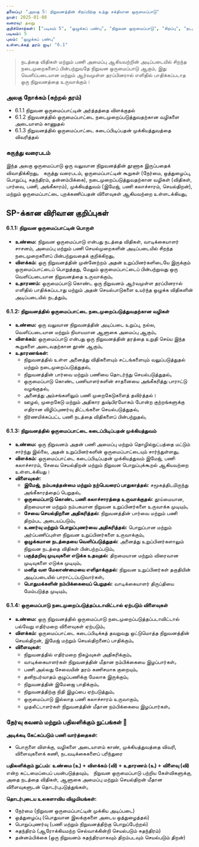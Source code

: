 ```yaml
---
தலைப்பு: "அலகு 5: நிறுவனத்தின் சிறப்பிற்கு உந்து சக்தியான ஒருமைப்பாடு"
நாள்: 2025-01-08
வரைவு: தவறு
குறிச்சொற்கள்: ["படிவம் 5", "ஒழுக்கப் பண்பு", "நிறுவன ஒருமைப்பாடு", "சிறப்பு", "நடத்தை விதிகள்", "ஆளுகை"]
படிவம்: 5
புலம்: "ஒழுக்கப் பண்பு"
உள்ளடக்கத் தரம் ஐடி: "6.1"
---
```


> நடத்தை விதிகள் மற்றும் பணி அமைப்பு ஆகியவற்றின் அடிப்படையில் சிறந்த நடைமுறைகளைப் பின்பற்றுவதே நிறுவன ஒருமைப்பாடு ஆகும், இது வெளிப்படையான மற்றும் ஆர்வமுள்ள தரப்பினரால் எளிதில் பாதிக்கப்படாத ஒரு நிறுவனத்தை உருவாக்கும்।

### அலகு நோக்கம் (கற்றல் தரம்)

- 6.1.1 நிறுவன ஒருமைப்பாட்டின் அர்த்தத்தை விளக்குதல்
- 6.1.2 நிறுவனத்தில் ஒருமைப்பாட்டை நடைமுறைப்படுத்துவதற்கான வழிகளை அடையாளம் காணுதல்
- 6.1.3 நிறுவனத்தில் ஒருமைப்பாட்டை கடைப்பிடிப்பதன் முக்கியத்துவத்தை விவரித்தல்

### கருத்து வரைபடம்

இந்த அலகு ஒருமைப்பாடு ஒரு வலுவான நிறுவனத்தின் தூணாக இருப்பதைக் விவாதிக்கிறது。 கருத்து வரைபடம், ஒருமைப்பாட்டின் கூறுகள் (நேர்மை, ஒத்துழைப்பு, பொறுப்பு, சுதந்திரம், தன்னம்பிக்கை), நடைமுறைப்படுத்துவதற்கான வழிகள் (விதிகள், பார்வை, பணி, அங்கீகாரம்), முக்கியத்துவம் (இமேஜ், பணி கலாச்சாரம், செயல்திறன்), மற்றும் ஒருமைப்பாட்டை புறக்கணிப்பதன் விளைவுகள் ஆகியவற்றை உள்ளடக்கியது。

## SP-க்கான விரிவான குறிப்புகள்

#### 6.1.1: நிறுவன ஒருமைப்பாட்டின் பொருள்

- **உண்மை:** நிறுவன ஒருமைப்பாடு என்பது நடத்தை விதிகள், வாடிக்கையாளர் சாசனம், அமைப்பு மற்றும் பணி செயல்முறைகளின் அடிப்படையில் சிறந்த நடைமுறைகளைப் பின்பற்றுவதைக் குறிக்கிறது。
- **விளக்கம்:** ஒரு நிறுவனத்தின் முன்னேற்றம் அதன் உறுப்பினர்களிடையே இருக்கும் ஒருமைப்பாட்டைப் பொறுத்தது, மேலும் ஒருமைப்பாட்டைப் பின்பற்றுவது ஒரு வெளிப்படையான நிறுவனத்தை உருவாக்கும்。
- **உதாரணம்:** ஒருமைப்பாடு கொண்ட ஒரு நிறுவனம் ஆர்வமுள்ள தரப்பினரால் எளிதில் பாதிக்கப்படாது மற்றும் அதன் செயல்பாடுகளை உயர்ந்த ஒழுக்க விதிகளின் அடிப்படையில் நடத்தும்。

#### 6.1.2: நிறுவனத்தில் ஒருமைப்பாட்டை நடைமுறைப்படுத்துவதற்கான வழிகள்

- **உண்மை:** ஒரு வலுவான நிறுவனத்தின் அடிப்படை உறுப்பு, நல்ல, வெளிப்படையான மற்றும் நியாயமான ஆளுகை அமைப்பு ஆகும்。
- **விளக்கம்:** ஒருமைப்பாடு என்பது ஒரு நிறுவனத்தின் தரத்தை உறுதி செய்ய இந்த கூறுகளை அடைவதற்கான தூண் ஆகும்。
- **உதாரணங்கள்:**
  - நிறுவனத்தில் உள்ள அனைத்து விதிகளையும் சட்டங்களையும் வலுப்படுத்துதல் மற்றும் நடைமுறைப்படுத்துதல்。
  - நிறுவனத்தின் பார்வை மற்றும் பணியை தொடர்ந்து செயல்படுத்துதல்。
  - ஒருமைப்பாடு கொண்ட பணியாளர்களின் சாதனையை அங்கீகரித்து பாராட்டு வழங்குதல்。
  - அனைத்து அம்சங்களிலும் பணி முறைகேடுகளைத் தவிர்த்தல்।
  - ஊழல், முறைகேடு மற்றும் அதிகார துஷ்பிரயோகம் போன்ற குற்றங்களுக்கு எதிரான விழிப்புணர்வு திட்டங்களை செயல்படுத்துதல்。
  - நிர்ணயிக்கப்பட்ட பணி நடத்தை விதிகளைப் பின்பற்றுதல்。

#### 6.1.3: நிறுவனத்தில் ஒருமைப்பாட்டை கடைப்பிடிப்பதன் முக்கியத்துவம்

- **உண்மை:** ஒரு நிறுவனம் அதன் பணி அமைப்பு மற்றும் தொழில்நுட்பத்தை மட்டும் சார்ந்து இல்லை, அதன் உறுப்பினர்களின் ஒருமைப்பாட்டையும் சார்ந்துள்ளது。
- **விளக்கம்:** ஒருமைப்பாட்டை கடைப்பிடிப்பதன் முக்கியத்துவம் இமேஜ், பணி கலாச்சாரம், சேவை செயல்திறன் மற்றும் நிறுவன பொறுப்புக்கூறல் ஆகியவற்றை உள்ளடக்கியது।
- **விளைவுகள்:**
  - **இமேஜ், நம்பகத்தன்மை மற்றும் நற்பெயரைப் பாதுகாத்தல்:** சமூகத்திடமிருந்து அங்கீகாரத்தைப் பெறுதல்。
  - **ஒருமைப்பாடு கொண்ட பணி கலாச்சாரத்தை உருவாக்குதல்:** தூய்மையான, திறமையான மற்றும் நம்பகமான நிறுவன உறுப்பினர்களை உருவாக்க முடியும்。
  - **சேவை செயல்திறனை அதிகரித்தல்:** நிறுவனத்தின் பார்வை மற்றும் பணி திறம்பட அடையப்படும்。
  - **உணர்வு மற்றும் பொறுப்புணர்வை அதிகரித்தல்:** பொறுப்பான மற்றும் அர்ப்பணிப்புள்ள நிறுவன உறுப்பினர்களை உருவாக்கும்。
  - **ஒழுக்கமான நடத்தையை வெளிப்படுத்துதல்:** அனைத்து உறுப்பினர்களாலும் நிறுவன நடத்தை விதிகள் பின்பற்றப்படும்。
  - **பகுத்தறிவு முடிவுகளை எடுக்க உதவுதல்:** திறமையான மற்றும் விரைவான முடிவுகளை எடுக்க முடியும்。
  - **மனித வள மேலாண்மையை எளிதாக்குதல்:** நிறுவன உறுப்பினர்கள் தகுதியின் அடிப்படையில் பாராட்டப்படுவார்கள்。
  - **பொதுமக்களின் நம்பிக்கையைப் பெறுதல்:** வாடிக்கையாளர் திருப்தியை மேம்படுத்த முடியும்。

#### 6.1.4: ஒருமைப்பாடு நடைமுறைப்படுத்தப்படாவிட்டால் ஏற்படும் விளைவுகள்

- **உண்மை:** ஒரு நிறுவனத்தில் ஒருமைப்பாடு நடைமுறைப்படுத்தப்படாவிட்டால் பல்வேறு எதிர்மறை விளைவுகள் ஏற்படும்。
- **விளக்கம்:** ஒருமைப்பாட்டை கடைப்பிடிக்கத் தவறுவது ஒட்டுமொத்த நிறுவனத்தின் செயல்திறன், இமேஜ் மற்றும் செயல்திறனைப் பாதிக்கும்。
- **விளைவுகள்:**
  - நிறுவனத்தில் எதிர்மறை நிகழ்வுகள் அதிகரிக்கும்。
  - வாடிக்கையாளர்கள் நிறுவனத்தின் மீதான நம்பிக்கையை இழப்பார்கள்。
  - பணி அல்லது சேவையின் தரம் கணிசமாக குறையும்。
  - தனிநபர்வாதம் குழுப்பணிக்கு மேலாக இருக்கும்。
  - நிறுவனத்தின் இமேஜை பாதிக்கும்。
  - நிறுவனத்திற்கு நிதி இழப்பை ஏற்படுத்தும்。
  - ஒருமைப்பாடு இல்லாத பணி கலாச்சாரம் உருவாகும்。
  - முதலீட்டாளர்கள் நிறுவனத்தின் மீதான நம்பிக்கையை இழப்பார்கள்。

### தேர்வு கவனம் மற்றும் பதிலளிக்கும் நுட்பங்கள் 📝

**அடிக்கடி கேட்கப்படும் பணி வார்த்தைகள்:**
- பொருளை விளக்கு, வழிகளை அடையாளம் காண், முக்கியத்துவத்தை விவரி, விளைவுகளைக் கணி, நடவடிக்கைகளைப் பரிந்துரை

**பதிலளிக்கும் நுட்பம்:**
**உண்மை (உ) + விளக்கம் (வி) + உதாரணம் (உ) + விளைவு (வி)** என்ற கட்டமைப்பைப் பயன்படுத்தவும்。 நிறுவன ஒருமைப்பாடு பற்றிய கேள்விகளுக்கு, அதை நடத்தை விதிகள், ஆளுகை அமைப்பு மற்றும் செயல்திறன் மீதான விளைவுகளுடன் தொடர்புபடுத்துங்கள்。

**தொடர்புடைய உலகளாவிய விழுமியங்கள்:**
- நேர்மை (நிறுவன ஒருமைப்பாட்டின் முக்கிய அடிப்படை)
- ஒத்துழைப்பு (பொதுவான இலக்குகளை அடைய ஒத்துழைத்தல்)
- பொறுப்புணர்வு (பணி மற்றும் நிறுவனத்திற்கு பொறுப்பேற்றல்)
- சுதந்திரம் (ஆரோக்கியமற்ற செல்வாக்கின்றி செயல்படும் சுதந்திரம்)
- தன்னம்பிக்கை (ஒரு நிறுவனம் சுதந்திரமாகவும் திறம்படவும் செயல்படும் திறன்)
